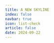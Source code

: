 ```yaml
---
title: A NEW SKYLINE
index: false
navbar: true
icon: list-check
article: false
date: 2024-09-22
---
```

